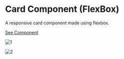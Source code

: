 # Card Component (FlexBox)

A responsive card component made using flexbox.

[See Component](https://danpiths.github.io/simple-flex-card-component/)

![1](https://github.com/danpiths/simple-flex-card-component/assets/85949566/27cfce2d-f160-4a2c-acf5-459b5b651d0c)

![2](https://github.com/danpiths/simple-flex-card-component/assets/85949566/2373625a-b542-41ca-80b5-51d26a8ad1b8)
